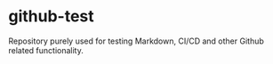 # github-test
Repository purely used for testing Markdown, CI/CD and other Github related functionality.
